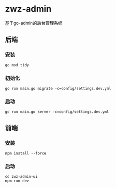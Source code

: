 # zwz-admin

基于go-admin的后台管理系统

## 后端

### 安装

```shell
go mod tidy
```

### 初始化

```shell
go run main.go migrate -c=config/settings.dev.yml
```

### 启动

```shell
go run main.go server -c=config/settings.dev.yml
```

## 前端

### 安装

```shell
npm install --force

```

### 启动

```shell
cd zwz-admin-ui
npm run dev
```